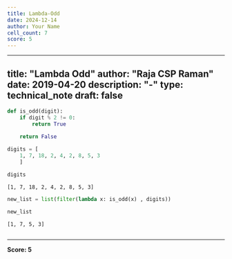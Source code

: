 ```yaml
---
title: Lambda-Odd
date: 2024-12-14
author: Your Name
cell_count: 7
score: 5
---
```


---
title: "Lambda Odd"
author: "Raja CSP Raman"
date: 2019-04-20
description: "-"
type: technical_note
draft: false
---

```python
def is_odd(digit):
    if digit % 2 != 0:
        return True
    
    return False 
```


```python
digits = [
    1, 7, 18, 2, 4, 2, 8, 5, 3
    ]
```


```python
digits
```




    [1, 7, 18, 2, 4, 2, 8, 5, 3]




```python
new_list = list(filter(lambda x: is_odd(x) , digits))
```


```python
new_list
```




    [1, 7, 5, 3]




```python

```


---
**Score: 5**